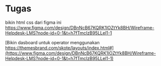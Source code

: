 # Tugas

bikin html css dari figma ini
https://www.figma.com/design/DBnNcB67KQRK1lOZtYk8BH/Wireframe-Helpdesk-LMS?node-id=0-1&t=h7fTmclzB95LLel1-1

[Bikin dasboard untuk operator menggunakan 
https://themesbrand.com/skote/layouts/index.html#](https://www.figma.com/design/DBnNcB67KQRK1lOZtYk8BH/Wireframe-Helpdesk-LMS?node-id=0-1&t=h7fTmclzB95LLel1-1)

